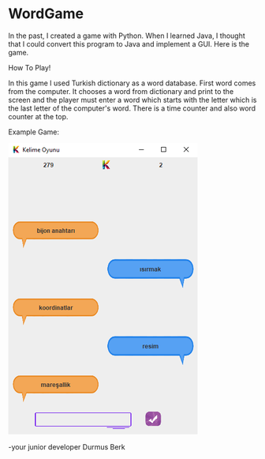 # WordGame
In the past, I created a game with Python. When I learned Java, I thought that I could convert this program to Java and implement a GUI. Here is the game. 

How To Play!

In this game I used Turkish dictionary as a word database. First word comes from the computer. It chooses a word from dictionary and print to the screen and the player must enter a word which starts with the letter which is the last letter of the computer's word. There is a time counter and also word counter at the top. 

Example Game:

![](icons/GUI.png)

-your junior developer Durmus Berk

